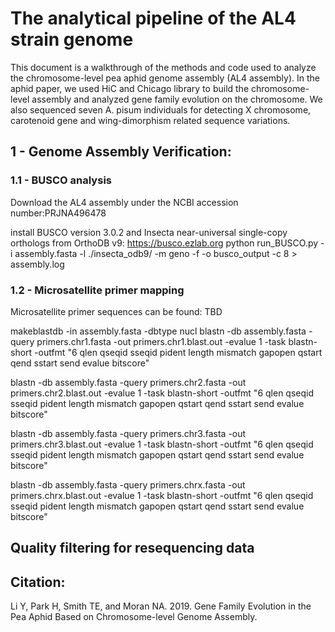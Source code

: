 # The analytical pipeline of the AL4 strain genome
This document is a walkthrough of the methods and code used to analyze the chromosome-level pea aphid genome assembly (AL4 assembly). In the aphid paper, we used HiC and Chicago library to build the chromosome-level assembly and analyzed gene family evolution on the chromosome. We also sequenced seven A. pisum individuals for detecting X chromosome, carotenoid gene and wing-dimorphism related sequence variations. 

## 1 - Genome Assembly Verification: 


### 1.1 - BUSCO analysis 
Download the AL4 assembly under the NCBI accession number:PRJNA496478

install BUSCO version 3.0.2 and Insecta near-universal single-copy orthologs from OrthoDB v9: https://busco.ezlab.org
python run_BUSCO.py -i assembly.fasta -l ./insecta_odb9/ -m geno -f -o busco_output -c 8 > assembly.log

### 1.2 - Microsatellite primer mapping
Microsatellite primer sequences can be found: TBD

makeblastdb -in assembly.fasta  -dbtype nucl
blastn -db assembly.fasta -query primers.chr1.fasta -out primers.chr1.blast.out -evalue 1 -task blastn-short -outfmt "6 qlen qseqid sseqid pident length mismatch gapopen qstart qend sstart send evalue bitscore"

blastn -db assembly.fasta -query primers.chr2.fasta -out primers.chr2.blast.out -evalue 1 -task blastn-short -outfmt "6 qlen qseqid sseqid pident length mismatch gapopen qstart qend sstart send evalue bitscore"

blastn -db assembly.fasta -query primers.chr3.fasta -out primers.chr3.blast.out -evalue 1 -task blastn-short -outfmt "6 qlen qseqid sseqid pident length mismatch gapopen qstart qend sstart send evalue bitscore"

blastn -db assembly.fasta -query primers.chrx.fasta -out primers.chrx.blast.out -evalue 1 -task blastn-short -outfmt "6 qlen qseqid sseqid pident length mismatch gapopen qstart qend sstart send evalue bitscore"



## Quality filtering for resequencing data

## Citation:
Li Y, Park H, Smith TE, and Moran NA. 2019. Gene Family Evolution in the Pea Aphid Based on Chromosome-level Genome Assembly. 


